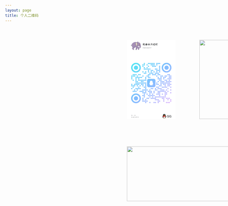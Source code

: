 ```yaml
---
layout: page
title: 个人二维码
---
```


<style>
.qrgrid {
  margin-top: 20px;
  height: 600px;
  width: 850px;
  margin-left: 400px;
  flex-wrap: wrap;
  display: flex;
  justify-content: space-between;
  align-items: center;
  gap: 20px;
}

.ims{
    height: 260px;
}
.ims2{
    height: 260px;
    width: 240px;
    object-fit: cover;
}
.ims3{
    height: 260px;
    width: 160px;
    object-fit: cover;
}
.ims4{
    height: 200px;
    width: 200px;
    object-fit: cover;
}
.ims5 {
    height: 180px;
    width: 540px;
    object-fit: cover;
}
</style>

<!-- 包裹展示区 -->

  <div class="qrgrid">
    <img class="ims3" src="/files/qq.png" >
    <img class="ims2" src="https://z2586300277.github.io/3d-file-server/images/elegant.jpg" >
    <img class="ims4" src="https://z2586300277.github.io/3d-file-server/images/wx_min_app.jpg" >
    <img class="ims" src="https://z2586300277.github.io/3d-file-server/images/QQ.png" >
    <img class="ims5" src="/files/wx_gzh.png" >
  </div>

<!-- …existing code… -->
